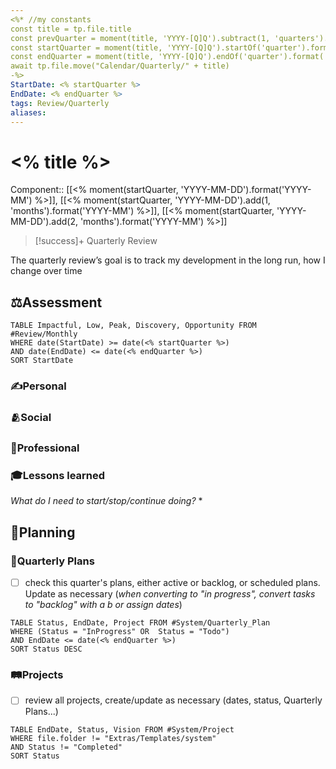 ```yaml
---
<%* //my constants
const title = tp.file.title
const prevQuarter = moment(title, 'YYYY-[Q]Q').subtract(1, 'quarters').format('YYYY-[Q]Q')
const startQuarter = moment(title, 'YYYY-[Q]Q').startOf('quarter').format('YYYY-MM-DD')
const endQuarter = moment(title, 'YYYY-[Q]Q').endOf('quarter').format('YYYY-MM-DD')
await tp.file.move("Calendar/Quarterly/" + title)
-%>
StartDate: <% startQuarter %>
EndDate: <% endQuarter %>
tags: Review/Quarterly
aliases:
---
```

# <% title %>

Component:: [[<% moment(startQuarter, 'YYYY-MM-DD').format('YYYY-MM') %>]], [[<% moment(startQuarter, 'YYYY-MM-DD').add(1, 'months').format('YYYY-MM') %>]], [[<% moment(startQuarter, 'YYYY-MM-DD').add(2, 'months').format('YYYY-MM') %>]]

> [!success]+ Quarterly Review
> 
The quarterly review’s goal is to track my development in the long run, how I change over time

## ⚖️Assessment

```dataview
TABLE Impactful, Low, Peak, Discovery, Opportunity FROM #Review/Monthly 
WHERE date(StartDate) >= date(<% startQuarter %>)
AND date(EndDate) <= date(<% endQuarter %>)
SORT StartDate
```

### ✍️Personal

### 🫂Social

### 💼Professional

### 🎓Lessons learned
*What do I need to start/stop/continue doing?*
* 

## 📝Planning

### 🌱Quarterly Plans
- [ ] check this quarter's plans, either active or backlog, or scheduled plans. Update as necessary (*when converting to "in progress", convert tasks to "backlog" with a b or assign dates*)

```dataview
TABLE Status, EndDate, Project FROM #System/Quarterly_Plan  
WHERE (Status = "InProgress" OR  Status = "Todo")
AND EndDate <= date(<% endQuarter %>)
SORT Status DESC
```

### 🛤️Projects

- [ ]  review all projects, create/update as necessary (dates, status, Quarterly Plans...)
```dataview
TABLE EndDate, Status, Vision FROM #System/Project
WHERE file.folder != "Extras/Templates/system"
AND Status != "Completed"
SORT Status
```

